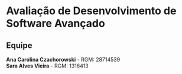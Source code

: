 # Avaliação de Desenvolvimento de Software Avançado
 
## Equipe
   **Ana Carolina Czachorowski** - RGM: 28714539 </br>
   **Sara Alves Vieira** - RGM: 1316413

